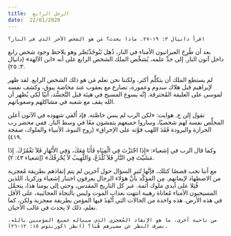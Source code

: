 ```yaml
---
title:  الرجل الرابع
date:  22/01/2020
---
```


`اقرأ دانيال ٣: ١٩-٢٧. ماذا يحدث؟ مَن هو الشخص الآخر الذي في النار؟`

بعد أن طُرِحَ العبرانيون الأمناء في النار، ذُهِل نَبُوخَذْنَصَّر وهو يلاحظ وجود شخص رابع داخل آتون النار. إلى حدِّ علمه، يُشخِّص الملك الشخص الرابع على أنه «ابن الآلهة» (دانيال ٣: ٢٥).

لم يستطع الملك أن يتكلَّم أكثر، ولكننا نحن نعلم مَن هو ذلك الشخص الرابع. لقد ظهر لإبراهيم قبل هلاك سدوم وعمورة، تصارع مع يعقوب عند مخاضة يبوق، وكشف نفسه لموسى على العليقة المُحترقة. إنَّه يسوع المسيح في هيئة قبل التَّجسُّد، آتيًا لكي يُظهر أن الله يقف مع شعبه في مشاكلهم وصعوباتهم.

تقول إلن ج. هوايت: «لكن الرب لم ينس خاصَّته. فإذ اُلقي شهوده في الآتون أعلن المخلِّص نفسه لهم شخصيًا، وساروا جميعهم يتمشون معًا في وسط النار. ففي محضر رب الحرارة والبرودة فَقَدَ اللهب قوَّته على الإحراق» (روح النبوة، الأنبياء والملوك، صفحة ٤١٩).

وكما قال الرب في إشعياء: «إِذَا اجْتَزْتَ فِي الْمِيَاهِ فَأَنَا مَعَكَ، وَفِي الأَنْهَارِ فَلاَ تَغْمُرُكَ. إِذَا مَشَيْتَ فِي النَّارِ فَلاَ تُلْذَعُ، وَاللَّهِيبُ لاَ يُحْرِقُكَ» (إشعياء ٤٣: ٢).

مع أننا نحب قصصًا كتلك، فإنَّها تُثير السؤال حول آخرين لم يتم إنقاذهم بطريقة مُعجزية من الاضطهاد لإيمانهم. مِن المؤكَّد بأنَّ هؤلاء الرجال يعرفون اختبار إشعياء وزكريا، اللذين قُتِلا على أيدي ملوك أثمة. عبر كل التاريخ المقدس، وحتى إلى يومنا هذا، يتحمَّل المسيحيون الأمناء مُعاناة رهيبة انتهت بعذاب الموت وليس بالنجاة العجائبية، على الأقل في هذه الأرض. هذه واحدة من الحالات التي اُنْقِذَ فيها المؤمن بطريقة معجزية ولكن، كما نعلم، ذلك لا يحدث في غالب الأحيان.

`من ناحية أخرى، ما هو الإنقاذ المُعجزي الذي سيناله جميع المؤمنين بالله، بصرف النظر عن مصيرهم هُنا؟ (انظر ١كورنثوس ١٥: ١٢-٢٦).`